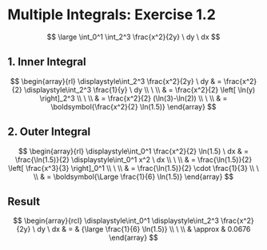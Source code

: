 # Multiple Integrals: Exercise 1.2

$$
\large
\int_0^1 \int_2^3 \frac{x^2}{2y} \ dy \ dx
$$

## 1. Inner Integral

$$
\begin{array}{rl}
\displaystyle\int_2^3 \frac{x^2}{2y} \ dy & = \frac{x^2}{2} \displaystyle\int_2^3 \frac{1}{y} \ dy
\\
\ 
\\
& = \frac{x^2}{2} \left[ \ln(y) \right]_2^3
\\
\ 
\\
& = \frac{x^2}{2} (\ln(3)-\ln(2))
\\
\ 
\\
& = \boldsymbol{\frac{x^2}{2} \ln(1.5)}
\end{array}
$$

## 2. Outer Integral

$$
\begin{array}{rl}
\displaystyle\int_0^1 \frac{x^2}{2} \ln(1.5) \ dx & = \frac{\ln(1.5)}{2} \displaystyle\int_0^1 x^2 \ dx
\\
\ 
\\
& = \frac{\ln(1.5)}{2} \left[ \frac{x^3}{3} \right]_0^1
\\
\ 
\\
& = \frac{\ln(1.5)}{2} \cdot \frac{1}{3}
\\
\ 
\\
& = \boldsymbol{\Large \frac{1}{6} \ln(1.5)}
\end{array}
$$

## Result

$$
\begin{array}{rcl}
\displaystyle\int_0^1 \displaystyle\int_2^3 \frac{x^2}{2y} \ dy \ dx & = & {\large \frac{1}{6} \ln(1.5)}
\\
\ 
\\
& \approx & 0.0676
\end{array}
$$

